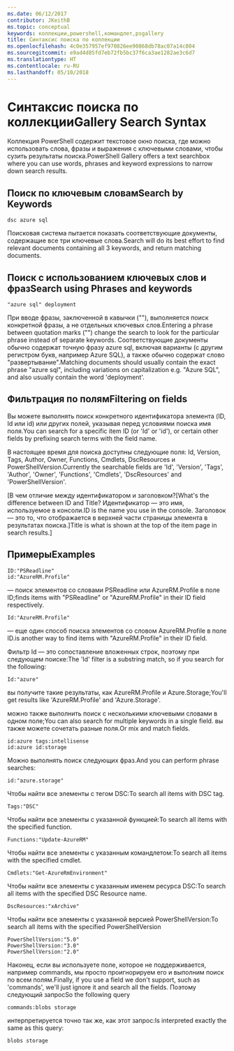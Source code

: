 ```yaml
---
ms.date: 06/12/2017
contributor: JKeithB
ms.topic: conceptual
keywords: коллекции,powershell,командлет,psgallery
title: Синтаксис поиска по коллекции
ms.openlocfilehash: 4c0e357957ef970826ee90868db78ac07a14c804
ms.sourcegitcommit: e9ad4d85fd7eb72fb5bc37f6ca3ae1282ae3c6d7
ms.translationtype: HT
ms.contentlocale: ru-RU
ms.lasthandoff: 05/10/2018
---
```

# <a name="gallery-search-syntax"></a><span data-ttu-id="e3d12-103">Синтаксис поиска по коллекции</span><span class="sxs-lookup"><span data-stu-id="e3d12-103">Gallery Search Syntax</span></span>

<span data-ttu-id="e3d12-104">Коллекция PowerShell содержит текстовое окно поиска, где можно использовать слова, фразы и выражения с ключевыми словами, чтобы сузить результаты поиска.</span><span class="sxs-lookup"><span data-stu-id="e3d12-104">PowerShell Gallery offers a text searchbox where you can use words, phrases and keyword expressions to narrow down search results.</span></span>

## <a name="search-by-keywords"></a><span data-ttu-id="e3d12-105">Поиск по ключевым словам</span><span class="sxs-lookup"><span data-stu-id="e3d12-105">Search by Keywords</span></span>

    dsc azure sql

<span data-ttu-id="e3d12-106">Поисковая система пытается показать соответствующие документы, содержащие все три ключевые слова.</span><span class="sxs-lookup"><span data-stu-id="e3d12-106">Search will do its best effort to find relevant documents containing all 3 keywords, and return matching documents.</span></span>

## <a name="search-using-phrases-and-keywords"></a><span data-ttu-id="e3d12-107">Поиск с использованием ключевых слов и фраз</span><span class="sxs-lookup"><span data-stu-id="e3d12-107">Search using Phrases and keywords</span></span>

    "azure sql" deployment

<span data-ttu-id="e3d12-108">При вводе фразы, заключенной в кавычки (""), выполняется поиск конкретной фразы, а не отдельных ключевых слов.</span><span class="sxs-lookup"><span data-stu-id="e3d12-108">Entering a phrase between quotation marks ("") change the search to look for the particular phrase instead of separate keywords.</span></span>
<span data-ttu-id="e3d12-109">Соответствующие документы обычно содержат точную фразу azure sql, включая варианты (с другим регистром букв, например Azure SQL), а также обычно содержат слово "развертывание".</span><span class="sxs-lookup"><span data-stu-id="e3d12-109">Matching documents should usually contain the exact phrase "azure sql", including variations on capitalization e.g. "Azure SQL", and also usually contain the word 'deployment'.</span></span>

## <a name="filtering-on-fields"></a><span data-ttu-id="e3d12-110">Фильтрация по полям</span><span class="sxs-lookup"><span data-stu-id="e3d12-110">Filtering on fields</span></span>

<span data-ttu-id="e3d12-111">Вы можете выполнять поиск конкретного идентификатора элемента (ID, Id или id) или других полей, указывая перед условиями поиска имя поля.</span><span class="sxs-lookup"><span data-stu-id="e3d12-111">You can search for a specific item ID (or 'Id' or 'id'), or certain other fields by prefixing search terms with the field name.</span></span>

<span data-ttu-id="e3d12-112">В настоящее время для поиска доступны следующие поля: Id, Version, Tags, Author, Owner, Functions, Cmdlets, DscResources и PowerShellVersion.</span><span class="sxs-lookup"><span data-stu-id="e3d12-112">Currently the searchable fields are 'Id', 'Version', 'Tags', 'Author', 'Owner', 'Functions', 'Cmdlets', 'DscResources' and 'PowerShellVersion'.</span></span>

<span data-ttu-id="e3d12-113">[В чем отличие между идентификатором и заголовком?</span><span class="sxs-lookup"><span data-stu-id="e3d12-113">[What's the difference between ID and Title?</span></span> <span data-ttu-id="e3d12-114">Идентификатор — это имя, используемое в консоли.</span><span class="sxs-lookup"><span data-stu-id="e3d12-114">ID is the name you use in the console.</span></span> <span data-ttu-id="e3d12-115">Заголовок — это то, что отображается в верхней части страницы элемента в результатах поиска.]</span><span class="sxs-lookup"><span data-stu-id="e3d12-115">Title is what is shown at the top of the item page in search results.]</span></span>

## <a name="examples"></a><span data-ttu-id="e3d12-116">Примеры</span><span class="sxs-lookup"><span data-stu-id="e3d12-116">Examples</span></span>

    ID:"PSReadline"
    id:"AzureRM.Profile"

<span data-ttu-id="e3d12-117">— поиск элементов со словами PSReadline или AzureRM.Profile в поле ID;</span><span class="sxs-lookup"><span data-stu-id="e3d12-117">finds items with "PSReadline" or "AzureRM.Profile" in their ID field respectively.</span></span>

    Id:"AzureRM.Profile"

<span data-ttu-id="e3d12-118">— еще один способ поиска элементов со словом AzureRM.Profile в поле ID.</span><span class="sxs-lookup"><span data-stu-id="e3d12-118">is another way to find items with "AzureRM.Profile" in their ID field.</span></span>

<span data-ttu-id="e3d12-119">Фильтр Id — это сопоставление вложенных строк, поэтому при следующем поиске:</span><span class="sxs-lookup"><span data-stu-id="e3d12-119">The 'Id' filter is a substring match, so if you search for the following:</span></span>

    Id:"azure"

<span data-ttu-id="e3d12-120">вы получите такие результаты, как AzureRM.Profile и Azure.Storage;</span><span class="sxs-lookup"><span data-stu-id="e3d12-120">You'll get results like 'AzureRM.Profile' and 'Azure.Storage'.</span></span>

<span data-ttu-id="e3d12-121">можно также выполнить поиск с несколькими ключевыми словами в одном поле;</span><span class="sxs-lookup"><span data-stu-id="e3d12-121">You can also search for multiple keywords in a single field.</span></span> <span data-ttu-id="e3d12-122">вы также можете сочетать разные поля.</span><span class="sxs-lookup"><span data-stu-id="e3d12-122">Or mix and match fields.</span></span>

    id:azure tags:intellisense
    id:azure id:storage

<span data-ttu-id="e3d12-123">Можно выполнять поиск следующих фраз.</span><span class="sxs-lookup"><span data-stu-id="e3d12-123">And you can perform phrase searches:</span></span>

    id:"azure.storage"


<span data-ttu-id="e3d12-124">Чтобы найти все элементы с тегом DSC:</span><span class="sxs-lookup"><span data-stu-id="e3d12-124">To search all items with DSC tag.</span></span>

    Tags:"DSC"

<span data-ttu-id="e3d12-125">Чтобы найти все элементы с указанной функцией:</span><span class="sxs-lookup"><span data-stu-id="e3d12-125">To search all items with the specified function.</span></span>

    Functions:"Update-AzureRM"

<span data-ttu-id="e3d12-126">Чтобы найти все элементы с указанным командлетом:</span><span class="sxs-lookup"><span data-stu-id="e3d12-126">To search all items with the specified cmdlet.</span></span>

    Cmdlets:"Get-AzureRmEnvironment"

<span data-ttu-id="e3d12-127">Чтобы найти все элементы с указанным именем ресурса DSC:</span><span class="sxs-lookup"><span data-stu-id="e3d12-127">To search all items with the specified DSC Resource name.</span></span>

    DscResources:"xArchive"

<span data-ttu-id="e3d12-128">Чтобы найти все элементы с указанной версией PowerShellVersion:</span><span class="sxs-lookup"><span data-stu-id="e3d12-128">To search all items with the specified PowerShellVersion</span></span>

    PowerShellVersion:"5.0"
    PowerShellVersion:"3.0"
    PowerShellVersion:"2.0"


<span data-ttu-id="e3d12-129">Наконец, если вы используете поле, которое не поддерживается, например commands, мы просто проигнорируем его и выполним поиск по всем полям.</span><span class="sxs-lookup"><span data-stu-id="e3d12-129">Finally, if you use a field we don't support, such as 'commands', we'll just ignore it and search all the fields.</span></span> <span data-ttu-id="e3d12-130">Поэтому следующий запрос</span><span class="sxs-lookup"><span data-stu-id="e3d12-130">So the following query</span></span>

    commands:blobs storage

<span data-ttu-id="e3d12-131">интерпретируется точно так же, как этот запрос:</span><span class="sxs-lookup"><span data-stu-id="e3d12-131">Is interpreted exactly the same as this query:</span></span>

    blobs storage